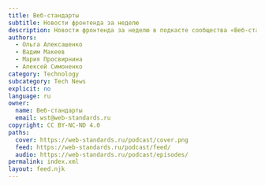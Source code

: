 ```yaml
---
title: Веб-стандарты
subtitle: Новости фронтенда за неделю
description: Новости фронтенда за неделю в подкасте сообщества «Веб-стандарты».
authors:
  - Ольга Алексашенко
  - Вадим Макеев
  - Мария Просвирнина
  - Алексей Симоненко
category: Technology
subcategory: Tech News
explicit: no
language: ru
owner:
  name: Веб-стандарты
  email: wst@web-standards.ru
copyright: СС BY-NC-ND 4.0
paths:
  cover: https://web-standards.ru/podcast/cover.png
  feed: https://web-standards.ru/podcast/feed/
  audio: https://web-standards.ru/podcast/episodes/
permalink: index.xml
layout: feed.njk
---
```

